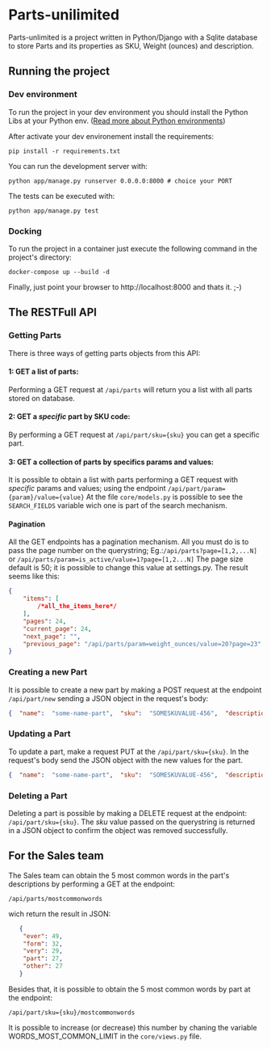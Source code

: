 # Parts-unilimited

Parts-unlimited is a project written in Python/Django with a Sqlite database to store Parts and its properties as SKU, Weight (ounces) and description.

## Running the project
### Dev environment
To run the project in your dev environment you should install the Python Libs at your Python env.
([Read more about Python environments](https://docs.python.org/3/library/venv.html))

After activate your dev environement install the requirements:

    pip install -r requirements.txt

You can run the development server with:

    python app/manage.py runserver 0.0.0.0:8000 # choice your PORT

The tests can be executed with:

    python app/manage.py test

### Docking
To run the project in a container just execute the following command in the project's directory:

    docker-compose up --build -d

Finally, just point your browser to http://localhost:8000 and thats it. ;-)

## The RESTFull API

### Getting Parts
There is three ways of getting parts objects from this API:

#### **1: GET a list of parts:**
Performing a GET request at `/api/parts` will return you a list with all parts stored on database.

#### **2: GET a** _**specific**_ **part by SKU code:**
By performing a GET request at `/api/part/sku={sku}` you can get a specific part.

#### **3: GET a collection of parts by specifics params and values:**
It is possible to obtain a list with parts performing a GET request with *specific* params and values; using the endpoint `/api/part/param={param}/value={value}`
At the file `core/models.py` is possible to see the `SEARCH_FIELDS` variable wich one is part of the search mechanism.

#### Pagination
All the GET endpoints has a pagination mechanism. All you must do is to pass the page number on the querystring; 
Eg.:`/api/parts?page=[1,2,...N]` or `/api/parts/param=is_active/value=1?page=[1,2...N]`
The page size default is 50; it is possible to change this value at settings.py.
The result seems like this:
```json
{
	"items": [
		/*all_the_items_here*/
	],
	"pages": 24,
	"current_page": 24,
	"next_page": "",
	"previous_page": "/api/parts/param=weight_ounces/value=20?page=23"
}
```
### Creating a new Part

It is possible to create a new part by making a POST request at the endpoint `/api/part/new` sending a JSON object in the request's body:
```json
{  "name":  "some-name-part",  "sku":  "SOMESKUVALUE-456",  "description":  "A description text for the part",  "weight_onces":  100,  "is_active":  0  }
```

### Updating a Part

To update a part, make a request PUT at the `/api/part/sku={sku}`. In the request's body send the JSON object with the new values for the part.
```json
{  "name":  "some-name-part",  "sku":  "SOMESKUVALUE-456",  "description":  "A description text for the part",  "weight_onces":  100,  "is_active":  0  }
```
### Deleting a Part

Deleting a part is possible by making a DELETE request at the endpoint: `/api/part/sku={sku}`.
The *sku* value passed on the querystring is returned in a JSON object to confirm the object was removed successfully.

## For the Sales team
The Sales team can obtain the 5 most common words in the part's descriptions by performing a GET at the endpoint:

    /api/parts/mostcommonwords

wich return the result in JSON:
```json
   {    
    "ever": 49,
    "form": 32,
    "very": 29,
    "part": 27,
    "other": 27
   }
```
Besides that, it is possible to obtain the 5 most common words by part at the endpoint:

    /api/part/sku={sku}/mostcommonwords

It is possible to increase (or decrease) this number by chaning the variable WORDS_MOST_COMMON_LIMIT in the `core/views.py` file.